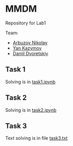 # MMDM

Repository for Lab1

Team:
- [Arbuzov Nikolay](https://t.me/MrWMNick)
- [Yan Kazymov](https://t.me/Sypp1x)
- [Daniil Dvoretskiy](https://t.me/danchessssssss)

## Task 1
Solving is in [task1.ipynb](https://github.com/Arbuz-Nick/hse_mmdm/blob/main/task1.ipynb)

## Task 2
Solving is in [task2.ipynb](https://github.com/Arbuz-Nick/hse_mmdm/blob/main/task2.ipynb)

## Task 3
Text solving is in file [task3.txt](https://github.com/Arbuz-Nick/hse_mmdm/blob/main/task3.pdf)
